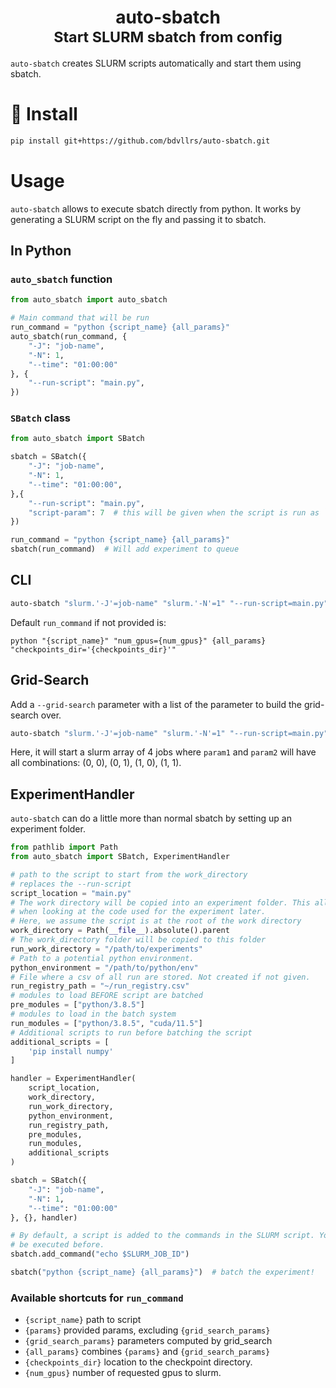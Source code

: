 <div align="center">
    <h1>auto-sbatch<br><small>Start SLURM sbatch from config</small></h1>
</div>

`auto-sbatch` creates SLURM scripts automatically and start them using sbatch.

# 🚀 Install

```bash
pip install git+https://github.com/bdvllrs/auto-sbatch.git
```

# Usage

`auto-sbatch` allows to execute sbatch directly from python.
It works by generating a SLURM script on the fly and passing it to sbatch.

## In Python

### `auto_sbatch` function

```python
from auto_sbatch import auto_sbatch

# Main command that will be run
run_command = "python {script_name} {all_params}"
auto_sbatch(run_command, {
    "-J": "job-name",
    "-N": 1,
    "--time": "01:00:00"
}, {
    "--run-script": "main.py",
})
```

### `SBatch` class

```python
from auto_sbatch import SBatch

sbatch = SBatch({
    "-J": "job-name",
    "-N": 1,
    "--time": "01:00:00",
},{
    "--run-script": "main.py",
    "script-param": 7  # this will be given when the script is run as `python main.py "script-param=7"`
})

run_command = "python {script_name} {all_params}"
sbatch(run_command)  # Will add experiment to queue
```

## CLI

```bash
auto-sbatch "slurm.'-J'=job-name" "slurm.'-N'=1" "--run-script=main.py" "run_command='python {script_name} {all_params}'"
```

Default `run_command` if not provided is:
```
python "{script_name}" "num_gpus={num_gpus}" {all_params} "checkpoints_dir='{checkpoints_dir}'"
```

## Grid-Search
Add a `--grid-search` parameter with a list of the parameter to build the grid-search over.
```bash
auto-sbatch "slurm.'-J'=job-name" "slurm.'-N'=1" "--run-script=main.py" "--grid-search=['param1', 'param2']" "param1=[0, 1]" "param2=[0, 1]"
```

Here, it will start a slurm array of 4 jobs where `param1` and `param2` will have all combinations: (0, 0), (0, 1), (1, 0), (1, 1).

## ExperimentHandler

`auto-sbatch` can do a little more than normal sbatch by setting up an experiment folder.

```python
from pathlib import Path
from auto_sbatch import SBatch, ExperimentHandler

# path to the script to start from the work_directory
# replaces the --run-script
script_location = "main.py"
# The work directory will be copied into an experiment folder. This allows reproducibility
# when looking at the code used for the experiment later.
# Here, we assume the script is at the root of the work directory
work_directory = Path(__file__).absolute().parent
# The work_directory folder will be copied to this folder
run_work_directory = "/path/to/experiments"
# Path to a potential python environment.
python_environment = "/path/to/python/env"
# File where a csv of all run are stored. Not created if not given.
run_registry_path = "~/run_registry.csv"
# modules to load BEFORE script are batched
pre_modules = ["python/3.8.5"]
# modules to load in the batch system
run_modules = ["python/3.8.5", "cuda/11.5"]
# Additional scripts to run before batching the script
additional_scripts = [
    'pip install numpy'
]

handler = ExperimentHandler(
    script_location,
    work_directory,
    run_work_directory,
    python_environment,
    run_registry_path,
    pre_modules,
    run_modules,
    additional_scripts
)

sbatch = SBatch({
    "-J": "job-name",
    "-N": 1,
    "--time": "01:00:00"
}, {}, handler)

# By default, a script is added to the commands in the SLURM script. You can add other commands that will
# be executed before.
sbatch.add_command("echo $SLURM_JOB_ID")

sbatch("python {script_name} {all_params}")  # batch the experiment!
```

### Available shortcuts for `run_command`
- `{script_name}` path to script
- `{params}` provided params, excluding `{grid_search_params}`
- `{grid_search_params}` parameters computed by grid_search
- `{all_params}` combines `{params}` and `{grid_search_params}`
- `{checkpoints_dir}` location to the checkpoint directory.
- `{num_gpus}` number of requested gpus to slurm.

